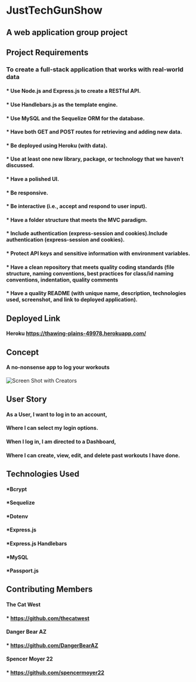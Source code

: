 # JustTechGunShow

## A web application group project

## Project Requirements

### To create a full-stack application that works with real-world data

#### * Use Node.js and Express.js to create a RESTful API.
#### * Use Handlebars.js as the template engine.
#### * Use MySQL and the Sequelize ORM for the database.
#### * Have both GET and POST routes for retrieving and adding new data.
#### * Be deployed using Heroku (with data).
#### * Use at least one new library, package, or technology that we haven’t discussed.
#### * Have a polished UI.
#### * Be responsive.
#### * Be interactive (i.e., accept and respond to user input).
#### * Have a folder structure that meets the MVC paradigm.
#### * Include authentication (express-session and cookies).Include authentication (express-session and cookies).
#### * Protect API keys and sensitive information with environment variables.
#### * Have a clean repository that meets quality coding standards (file structure, naming conventions, best practices for class/id naming conventions, indentation, quality comments
#### * Have a quality README (with unique name, description, technologies used, screenshot, and link to deployed application).

## Deployed Link
#### Heroku https://thawing-plains-49978.herokuapp.com/

## Concept

#### A no-nonsense app to log your workouts

![Screen Shot with Creators](https://github.com/thecatwest/JustTechGunShow/blob/develop/public/assets/screenshot.png "Screen Shot with creators")

## User Story

#### As a User, I want to log in to an account,
#### Where I can select my login options.
#### When I log in, I am directed to a Dashboard,
#### Where I can create, view, edit, and delete past workouts I have done.

## Technologies Used

#### *Bcrypt
#### *Sequelize
#### *Dotenv
#### *Express.js
#### *Express.js Handlebars
#### *MySQL
#### *Passport.js

## Contributing Members

#### The Cat West
#### * https://github.com/thecatwest
#### Danger Bear AZ
#### * https://github.com/DangerBearAZ
#### Spencer Moyer 22
#### * https://github.com/spencermoyer22
